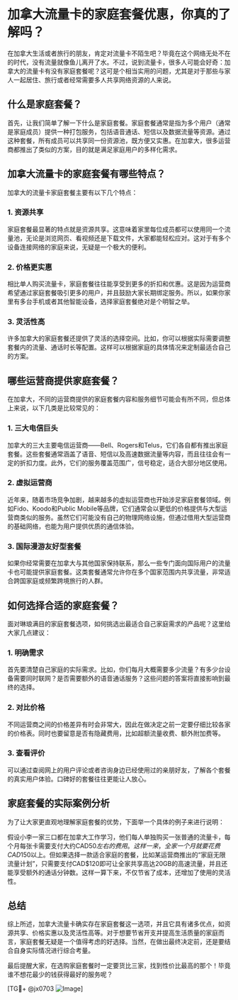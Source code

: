 # 加拿大流量卡的家庭套餐优惠，你真的了解吗？

在加拿大生活或者旅行的朋友，肯定对流量卡不陌生吧？毕竟在这个网络无处不在的时代，没有流量就像鱼儿离开了水。不过，说到流量卡，很多人可能会好奇：加拿大的流量卡有没有家庭套餐呢？这可是个相当实用的问题，尤其是对于那些与家人一起居住、旅行或者经常需要多人共享网络资源的人来说。

## 什么是家庭套餐？

首先，让我们简单了解一下什么是家庭套餐。家庭套餐通常是指为多个用户（通常是家庭成员）提供一种打包服务，包括语音通话、短信以及数据流量等资源。通过这种套餐，所有成员可以共享同一份资源池，既方便又实惠。在加拿大，很多运营商都推出了类似的方案，目的就是满足家庭用户的多样化需求。

## 加拿大流量卡的家庭套餐有哪些特点？

加拿大的流量卡家庭套餐主要有以下几个特点：

### 1. **资源共享**
家庭套餐最显著的特点就是资源共享。这意味着家里每位成员都可以使用同一个流量池，无论是浏览网页、看视频还是下载文件，大家都能轻松应对。这对于有多个设备连接网络的家庭来说，无疑是一个极大的便利。

### 2. **价格更实惠**
相比单人购买流量卡，家庭套餐往往能享受到更多的折扣和优惠。这是因为运营商希望通过家庭套餐吸引更多的用户，并且鼓励大家长期绑定服务。所以，如果你家里有多台手机或者其他智能设备，选择家庭套餐绝对是个明智之举。

### 3. **灵活性高**
许多加拿大的家庭套餐还提供了灵活的选择空间。比如，你可以根据实际需要调整套餐内的流量、通话时长等配置。这样可以根据家庭的具体情况来定制最适合自己的方案。

## 哪些运营商提供家庭套餐？

在加拿大，不同的运营商提供的家庭套餐内容和服务细节可能会有所不同，但总体上来说，以下几类是比较常见的：

### 1. **三大电信巨头**
加拿大的三大主要电信运营商——Bell、Rogers和Telus，它们各自都有推出家庭套餐。这些套餐通常涵盖了语音、短信以及高速数据流量等内容，而且往往会有一定的折扣力度。此外，它们的服务覆盖范围广，信号稳定，适合大部分地区使用。

### 2. **虚拟运营商**
近年来，随着市场竞争加剧，越来越多的虚拟运营商也开始涉足家庭套餐领域。例如Fido、Koodo和Public Mobile等品牌，它们通常会以更低的价格提供与大型运营商类似的服务。虽然它们可能没有自己的物理网络设施，但通过借用大型运营商的基础网络，也能为用户提供优质的通信体验。

### 3. **国际漫游友好型套餐**
如果你经常需要在加拿大与其他国家保持联系，那么一些专门面向国际用户的流量卡也可能提供家庭套餐。这类套餐通常允许你在多个国家范围内共享流量，非常适合跨国家庭或频繁跨境旅行的人群。

## 如何选择合适的家庭套餐？

面对琳琅满目的家庭套餐选项，如何挑选出最适合自己家庭需求的产品呢？这里给大家几点建议：

### 1. **明确需求**
首先要清楚自己家庭的实际需求。比如，你们每月大概需要多少流量？有多少台设备需要同时联网？是否需要额外的语音通话服务？这些问题的答案将直接影响到最终的选择。

### 2. **对比价格**
不同运营商之间的价格差异有时会非常大，因此在做决定之前一定要仔细比较各家的价格表。同时也要留意是否有隐藏费用，比如超额流量收费、额外附加费等。

### 3. **查看评价**
可以通过查阅网上的用户评论或者咨询身边已经使用过的亲朋好友，了解各个套餐的真实用户体验。口碑好的套餐往往更能让人放心。

## 家庭套餐的实际案例分析

为了让大家更直观地理解家庭套餐的优势，下面举一个具体的例子来进行说明：

假设小李一家三口都在加拿大工作学习，他们每人单独购买一张普通的流量卡，每个月每张卡需要支付大约CAD$50左右的费用。这样一来，全家一个月就要花费CAD$150以上。但如果选择一款适合家庭的套餐，比如某运营商推出的“家庭无限流量计划”，只需要支付CAD$120即可让全家共享高达20GB的高速流量，并且还能享受额外的通话分钟数。这样一算下来，不仅节省了成本，还增加了使用的灵活性。

## 总结

综上所述，加拿大流量卡确实存在家庭套餐这一选项，并且它具有诸多优点，如资源共享、价格实惠以及灵活性高等。对于想要节省开支并提高生活质量的家庭而言，家庭套餐无疑是一个值得考虑的好选择。当然，在做出最终决定前，还是要结合自身实际情况进行综合考量。

最后提醒大家，在选购家庭套餐时一定要货比三家，找到性价比最高的那个！毕竟谁不想花最少的钱获得最好的服务呢？

[TG💪+ @jx0703 ![Image](https://github.com/user-attachments/assets/dbca1d08-cadb-493c-b0ec-ad6f7a83f270)]